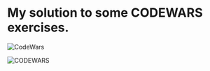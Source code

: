 # My solution to some CODEWARS exercises.

<img alt='CodeWars' src='https://www.codewars.com/users/PabloCabreraR/badges/large' />

![CODEWARS](https://www.codewars.com)